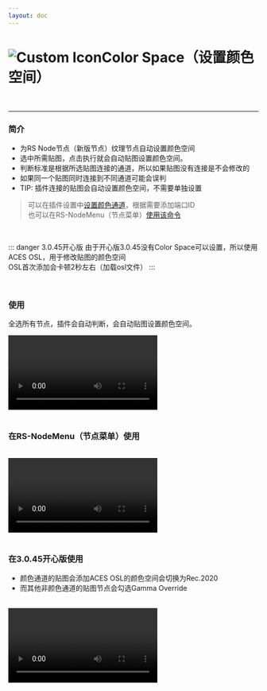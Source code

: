 ```yaml
---
layout: doc
---
```

# <span class="h1-icon"><img src="/img/SG-Color Space.webp" alt="Custom Icon"></span>Color Space（设置颜色空间）

<br/>

---

### 简介

- 为RS Node节点（新版节点）纹理节点自动设置颜色空间
- 选中所需贴图，点击执行就会自动贴图设置颜色空间。
- 判断标准是根据所选贴图连接的通道，所以如果贴图没有连接是不会修改的
- 如果同一个贴图同时连接到不同通道可能会误判
- TIP: 插件连接的贴图会自动设置颜色空间，不需要单独设置

> 可以在插件设置中[设置颜色通道](01-RSG-setting#设置颜色通道)，根据需要添加端口ID  
> 也可以在RS-NodeMenu（节点菜单）[使用该命令](03-RSG-NodeMenu-setting)

<br />

::: danger 3.0.45开心版
由于开心版3.0.45没有Color Space可以设置，所以使用ACES OSL，用于修改贴图的颜色空间  
OSL首次添加会卡顿2秒左右（加载osl文件）
:::

<br />


### 使用
全选所有节点，插件会自动判断，会自动贴图设置颜色空间。
<br/>

<video controls>
  <source src="/img/rs-nodesg-2-color_space-01.webm" type="video/webm">
</video>

<br/>
<br/>

### 在RS-NodeMenu（节点菜单）使用

<br/>

<video controls>
  <source src="/img/rs-nodesg-2-color_space-02.webm" type="video/webm">
</video>

<br/>
<br/>

### 在3.0.45开心版使用
- 颜色通道的贴图会添加ACES OSL的颜色空间会切换为Rec.2020
- 而其他非颜色通道的贴图节点会勾选Gamma Override
<br/>

<video controls>
  <source src="/img/rs-nodesg-2-color_space-03.webm" type="video/webm">
</video>

<br/>
<br/>